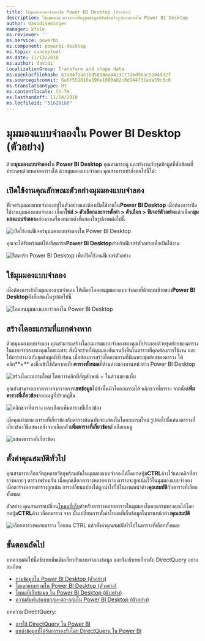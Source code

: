 ```yaml
---
title: ใช้มุมมองแบบจำลองใน Power BI Desktop (ตัวอย่าง)
description: ใช้มุมมองแบบจำลองเพื่อดูชุดข้อมูลที่ซับซ้อนในรูปแบบภาพใน Power BI Desktop
author: davidiseminger
manager: kfile
ms.reviewer: ''
ms.service: powerbi
ms.component: powerbi-desktop
ms.topic: conceptual
ms.date: 11/13/2018
ms.author: davidi
LocalizationGroup: Transform and shape data
ms.openlocfilehash: 67a04f1ae1bd5858aa4413c77a6d98ac5a04d32f
ms.sourcegitcommit: 6a6f552810a596e1000a02c8d144731ede59c0c8
ms.translationtype: HT
ms.contentlocale: th-TH
ms.lasthandoff: 11/14/2018
ms.locfileid: "51620180"
---
```

# <a name="modeling-view-in-power-bi-desktop-preview"></a>มุมมองแบบจำลองใน Power BI Desktop (ตัวอย่าง)

ด้วย**มุมมองแบบจำลอง**ใน **Power BI Desktop** คุณสามารถดู และทำงานกับชุดข้อมูลที่ซับซ้อนที่ประกอบด้วยหลายตารางได้ ด้วยมุมมองแบบจำลอง คุณสามารถทำสิ่งต่อไปนี้ได้:


## <a name="enabling-the-modeling-view-preview-feature"></a>เปิดใช้งานคุณลักษณะตัวอย่างมุมมองแบบจำลอง

ฟีเจอร์มุมมองแบบจำลองอยู่ในตัวอย่างและต้องเปิดใช้งานใน**Power BI Desktop** เมื่อต้องการเปิดใช้งานมุมมองแบบจำลอง เลือก**ไฟล์ > ตัวเลือกและการตั้งค่า > ตัวเลือก > ฟีเจอร์ตัวอย่าง**แล้วเลือก**มุมมองแบบจำลอง**กล่องกาเครื่องหมายดังที่แสดงในรูปภาพต่อไปนี้

![เปิดใช้งานฟีเจอร์มุมมองแบบจำลองใน Power BI Desktop](media/desktop-modeling-view/modeling-view_01.png)

คุณจะได้รับพร้อมท์ให้งรีสตาร์ต**Power BI Desktop**สำหรับฟีเจอร์ตัวอย่างเพื่อเปิดใช้งาน 

![รีสตาร์ท Power BI Desktop เพื่อเปิดใช้งานฟีเจอร์ตัวอย่าง](media/desktop-modeling-view/modeling-view_01b.png)

## <a name="using-modeling-view"></a>ใช้มุมมองแบบจำลอง

เมื่อต้องการเข้าถึงมุมมองแบบจำลอง ให้เลือกไอคอนมุมมองแบบจำลองที่ด้านบนซ้ายของ**Power BI Desktop**ดังที่แสดงในรูปต่อไปนี้

![ไอคอนมุมมองแบบจำลองใน Power BI Desktop](media/desktop-modeling-view/modeling-view_02.png)

## <a name="creating-separate-diagrams"></a>สร้างไดอะแกรมที่แยกต่างหาก

ด้วยมุมมองแบบจำลอง คุณสามารถสร้างไดอะแกรมแบบจำลองของคุณที่ประกอบด้วยชุดย่อยของตารางในแบบจำลองของคุณโดยเฉพาะ สิ่งนี้จะช่วยให้มุมมองชัดเจนยิ่งขึ้นในตารางที่คุณต้องการใช้งาน และให้การทำงานกับชุดข้อมูลที่ซับซ้อน เมื่อต้องการสร้างไดอะแกรมที่มีเฉพาะชุดย่อยของตาราง ให้คลิก**+** ลงชื่อเข้าใช้ถัดจากแท็บ**ตารางทั้งหมด**ที่ด้านล่างของบานหน้าต่าง Power BI Desktop

![สร้างไดอะแกรมใหม่ โดยการคลิกที่สัญลักษณ์ + ในส่วนของแท็บ](media/desktop-modeling-view/modeling-view_03.png)

คุณยังสามารถลากตารางจากรายการ**เขตข้อมูล**ไปยังพื้นผิวไดอะแกรมได้ คลิกขวาที่ตาราง จากนั้น**เพิ่มตารางที่เกี่ยวข้อง**จากเมนูที่ปรากฏขึ้น

![คลิกขวาที่ตาราง และเลือกเพิ่มตารางที่เกี่ยวข้อง](media/desktop-modeling-view/modeling-view_04.png)

เมื่อคุณทำตาม ตารางที่เกี่ยวข้องกับตารางต้นฉบับจะแสดงในไดอะแกรมใหม่ รูปต่อไปนี้แสดงตารางที่เกี่ยวข้องวิธีแสดงหลังจากเลือกตัว**เพิ่มตารางที่เกี่ยวข้อง**ตัวเลือกเมนู

![แสดงตารางที่เกี่ยวข้อง](media/desktop-modeling-view/modeling-view_05.png)

## <a name="setting-common-properties"></a>ตั้งค่าคุณสมบัติทั่วไป

คุณสามารถเลือกวัตถุหลายวัตถุพร้อมกันในมุมมองแบบจำลองได้โดยกดปุ่ม**CTRL**ค้างไว้และคลิกที่ตารางหลายๆ ตารางพร้อมกัน เมื่อคุณเลือกตารางหลายตาราง ตารางจะถูกเน้นไว้ในมุมมองแบบจำลอง เมื่อตารางหลายตารางถูกเน้น การเปลี่ยนแปลงได้ถูกนำไปใช้ในบานหน้าต่าง**คุณสมบัติ**กับตารางที่เลือกทั้งหมด

ตัวอย่าง คุณสามารถเปลี่ยน[โหมดที่เก็บ](desktop-storage-mode.md)สำหรับตารางหลายตารางในมุมมองไดอะแกรมของคุณได้โดยกดปุ่ม**CTRL**ค้าง เลือกตาราง จาก นั้นเปลี่ยนการตั้งค่าโหมดที่เก็บข้อมูลในบานหน้าต่าง**คุณสมบัติ**

![เลือกตารางหลายตาราง โดยกด CTRL แล้วตั้งค่าคุณสมบัติทั่วไปในตารางที่เลือกทั้งหมด](media/desktop-modeling-view/modeling-view_06.png)


## <a name="next-steps"></a>ขั้นตอนถัดไป

บทความต่อไปนี้อธิบายเพิ่มเติมเกี่ยวกับแบบจำลองข้อมูล และยังอธิบายเกี่ยวกับ DirectQuery อย่างละเอียด

* [รวมข้อมูลใน Power BI Desktop (ตัวอย่าง)](desktop-aggregations.md)
* [โมเดลแบบรวมใน Power BI Desktop (ตัวอย่าง)](desktop-composite-models.md)
* [โหมดที่เก็บข้อมูล ใน Power BI Desktop (ตัวอย่าง)](desktop-storage-mode.md)
* [ความสัมพันธ์แบบกลุ่ม-ต่อ-กลุ่มใน Power BI Desktop (ตัวอย่าง)](desktop-many-to-many-relationships.md)


บทความ DirectQuery:

* [การใช้ DirectQuery ใน Power BI](desktop-directquery-about.md)
* [แหล่งข้อมูลที่ได้รับการรองรับโดย DirectQuery ใน Power BI](desktop-directquery-data-sources.md)
